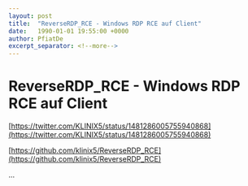```yaml
---
layout: post
title:  "ReverseRDP_RCE - Windows RDP RCE auf Client"
date:   1990-01-01 19:55:00 +0000
author: PfiatDe
excerpt_separator: <!--more-->
---
```


# ReverseRDP_RCE - Windows RDP RCE auf Client

[https://twitter.com/KLINIX5/status/1481286005755940868](https://twitter.com/KLINIX5/status/1481286005755940868)

[https://github.com/klinix5/ReverseRDP_RCE](https://github.com/klinix5/ReverseRDP_RCE)

...
<!--more-->
